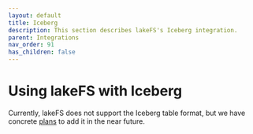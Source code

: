 ```yaml
---
layout: default
title: Iceberg
description: This section describes lakeFS's Iceberg integration.
parent: Integrations
nav_order: 91
has_children: false
---
```


# Using lakeFS with Iceberg

Currently, lakeFS does not support the Iceberg table format, but we have concrete 
[plans](../understand/roadmap.md#iceberg-support-spanhigh-priorityspan-label-label-blue-) to add it in the near future.

